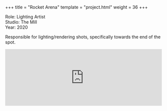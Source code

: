 +++
title = "Rocket Arena"
template = "project.html"
weight = 36
+++

Role: Lighting Artist  
Studio: The Mill  
Year: 2020  

Responsible for lighting/rendering shots, specifically towards the end of the spot.

<div style="padding:36.25% 0 0 0;position:relative;"><iframe src="https://player.vimeo.com/video/998338943?h=20916556c1&amp;badge=0&amp;autopause=0&amp;player_id=0&amp;app_id=58479" frameborder="0" allow="autoplay; fullscreen; picture-in-picture; clipboard-write" style="position:absolute;top:0;left:0;width:100%;height:100%;" title="rocket_arena"></iframe></div><script src="https://player.vimeo.com/api/player.js"></script>
